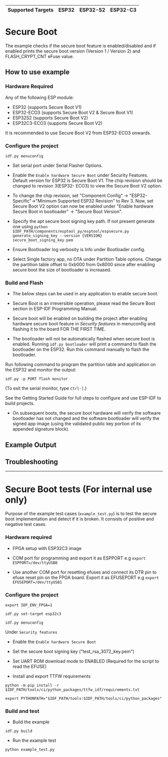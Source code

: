 | Supported Targets | ESP32 | ESP32-S2 | ESP32-C3 |
| ----------------- | ----- | -------- | -------- |

# Secure Boot

The example checks if the secure boot feature is enabled/disabled and if enabled prints the secure boot version (Version 1 / Version 2) and FLASH_CRYPT_CNT eFuse value.

## How to use example

### Hardware Required

Any of the following ESP module:
* ESP32 (supports Secure Boot V1)
* ESP32-ECO3 (supports  Secure Boot V2 & Secure Boot V1)
* ESP32S2 (supports Secure Boot V2)
* ESP32C3-ECO3 (supports Secure Boot V2)

It is recommended to use Secure Boot V2 from ESP32-ECO3 onwards.

### Configure the project

```
idf.py menuconfig
```

* Set serial port under Serial Flasher Options.

* Enable the `Enable hardware Secure Boot` under Security Features. Default version for ESP32 is Secure Boot V1. The chip revision should be changed to revision 3(ESP32- ECO3) to view the Secure Boot V2 option.

* To change the chip revision, set "Component Config" -> "ESP32- Specific"->"Minimum Supported ESP32 Revision" to Rev 3. Now, set Secure Boot V2 option can now be enabled under "Enable hardware Secure Boot in bootloader" -> "Secure Boot Version".

* Specify the apt secure boot signing key path. If not present generate one using `python $IDF_PATH/components/esptool_py/esptool/espsecure.py generate_signing_key --version {VERSION} secure_boot_signing_key.pem`

* Ensure Bootloader log verbosity is Info under Bootloader config.

* Select Single factory app, no OTA under Partition Table options. Change the partition table offset to 0xb000 from 0x8000 since after enabling secure boot the size of bootloader is increased.

### Build and Flash

-  The below steps can be used in any application to enable secure boot. 

- Secure Boot is an irreversible operation, please read the Secure Boot section in ESP-IDF Programming Manual.

- Secure boot will be enabled on building the project after enabling hardware secure boot feature in _Security features_ in menuconfig and flashing it to the board FOR THE FIRST TIME.

- The bootloader will not be automatically flashed when secure boot is enabled. Running `idf.py bootloader` will print a command to flash the bootloader on the ESP32. Run this command manually to flash the bootloader.

Run following command to program the partition table and application on the ESP32 and monitor the output:
```
idf.py -p PORT flash monitor
```

(To exit the serial monitor, type ``Ctrl-]``.)

See the Getting Started Guide for full steps to configure and use ESP-IDF to build projects.

- On subsequent boots, the secure boot hardware will verify the software bootloader has not changed and the software bootloader will verify the signed app image (using the validated public key portion of its appended signature block).

## Example Output

## Troubleshooting

---

# Secure Boot tests (For internal use only)

Purpose of the example test cases (`example_test.py`) is to test the secure boot implementation and detect if it is broken. It consists of positive and negative test cases.

### Hardware required

* FPGA setup with ESP32C3 image

* COM port for programming and export it as ESPPORT
    e.g `export ESPPORT=/dev/ttyUSB0`

* Use another COM port for resetting efuses and connect its DTR pin to efuse reset pin on the FPGA board. Export it as EFUSEPORT
    e.g `export EFUSEPORT=/dev/ttyUSB1`

### Configure the project

```
export IDF_ENV_FPGA=1

idf.py set-target esp32c3

idf.py menuconfig
```

Under `Security features`

- Enable the `Enable hardware Secure Boot`

- Set the secure boot signing key ("test_rsa_3072_key.pem")

- Set UART ROM download mode to ENABLED (Required for the script to read the EFUSE)

- Install and export TTFW requirements
```
python -m pip install -r $IDF_PATH/tools/ci/python_packages/ttfw_idf/requirements.txt

export PYTHONPATH="$IDF_PATH/tools:$IDF_PATH/tools/ci/python_packages"
```

### Build and test

- Build the example
```
idf.py build
```

- Run the example test
```
python example_test.py
```
